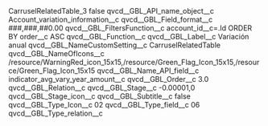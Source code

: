<?xml version="1.0" encoding="UTF-8"?>
<CustomMetadata xmlns="http://soap.sforce.com/2006/04/metadata" xmlns:xsi="http://www.w3.org/2001/XMLSchema-instance" xmlns:xsd="http://www.w3.org/2001/XMLSchema">
    <label>CarruselRelatedTable_3</label>
    <protected>false</protected>
    <values>
        <field>qvcd__GBL_API_name_object__c</field>
        <value xsi:type="xsd:string">Account_variation_information__c</value>
    </values>
    <values>
        <field>qvcd__GBL_Field_format__c</field>
        <value xsi:type="xsd:string">###,###,##0.00</value>
    </values>
    <values>
        <field>qvcd__GBL_FiltersFunction__c</field>
        <value xsi:type="xsd:string">account_id__c=.Id ORDER BY order__c ASC</value>
    </values>
    <values>
        <field>qvcd__GBL_Function__c</field>
        <value xsi:nil="true"/>
    </values>
    <values>
        <field>qvcd__GBL_Label__c</field>
        <value xsi:type="xsd:string">Variación anual</value>
    </values>
    <values>
        <field>qvcd__GBL_NameCustomSetting__c</field>
        <value xsi:type="xsd:string">CarruselRelatedTable</value>
    </values>
    <values>
        <field>qvcd__GBL_NameOfIcons__c</field>
        <value xsi:type="xsd:string">/resource/WarningRed_icon_15x15,/resource/Green_Flag_Icon_15x15,/resource/Green_Flag_Icon_15x15</value>
    </values>
    <values>
        <field>qvcd__GBL_Name_API_field__c</field>
        <value xsi:type="xsd:string">indicator_avg_vary_year_amount__c</value>
    </values>
    <values>
        <field>qvcd__GBL_Order__c</field>
        <value xsi:type="xsd:double">3.0</value>
    </values>
    <values>
        <field>qvcd__GBL_Relation__c</field>
        <value xsi:nil="true"/>
    </values>
    <values>
        <field>qvcd__GBL_Stage__c</field>
        <value xsi:type="xsd:string">-0.00001,0</value>
    </values>
    <values>
        <field>qvcd__GBL_Stage_icon__c</field>
        <value xsi:nil="true"/>
    </values>
    <values>
        <field>qvcd__GBL_Subtitle__c</field>
        <value xsi:type="xsd:boolean">false</value>
    </values>
    <values>
        <field>qvcd__GBL_Type_Icon__c</field>
        <value xsi:type="xsd:string">02</value>
    </values>
    <values>
        <field>qvcd__GBL_Type_field__c</field>
        <value xsi:type="xsd:string">06</value>
    </values>
    <values>
        <field>qvcd__GBL_Type_relation__c</field>
        <value xsi:nil="true"/>
    </values>
</CustomMetadata>
